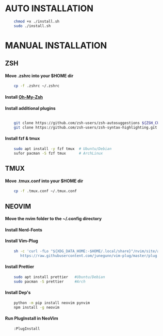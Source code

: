 # AUTO INSTALLATION
```bash
    chmod +x ./install.sh
    sudo ./install.sh
```

# MANUAL INSTALLATION

## ZSH
#### Move .zshrc into your $HOME dir
```bash
    cp -f .zshrc ~/.zshrc
```

#### Install [Oh-My-Zsh](https://ohmyz.sh/)

#### Install additional plugins
```bash
    
    git clone https://github.com/zsh-users/zsh-autosuggestions ${ZSH_CUSTOM:-~/.oh-my-zsh/custom}/plugins/zsh-autosuggestions
    git clone https://github.com/zsh-users/zsh-syntax-highlighting.git ${ZSH_CUSTOM:-~/.oh-my-zsh/custom}/plugins/zsh-syntax-highlighting

```

#### Install fzf & tmux
```bash
    sudo apt install -y fzf tmux  # Ubuntu/Debian
    sufor pacman -S fzf tmux      # ArchLinux
```

## TMUX 
#### Move .tmux.conf into your $HOME dir
```bash
    cp -f .tmux.conf ~/.tmux.conf
```


## NEOVIM

#### Move the nvim folder to the ~/.config directory
#### Install Nerd-Fonts


#### Install Vim-Plug
```bash
    sh -c 'curl -fLo "${XDG_DATA_HOME:-$HOME/.local/share}"/nvim/site/autoload/plug.vim --create-dirs \
       https://raw.githubusercontent.com/junegunn/vim-plug/master/plug.vim'

```

#### Install Prettier
```bash
    sudo apt install prettier   #Ubuntu/Debian
    sudo pacman -S prettier     #Arch
```

#### Install Dep's
```bash
    python -m pip install neovim pynvim
    npm install -g neovim
```

#### Run PlugInstall in NeoVim
```
    :PlugInstall
```
